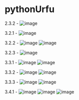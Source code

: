 # pythonUrfu
2.3.2 -  ![image](https://user-images.githubusercontent.com/63664630/205626744-470ffc85-4a63-4b98-9c7a-8ea22aa8af1f.png)

3.2.1 - ![image](https://user-images.githubusercontent.com/63664630/205626793-b4f9bad6-dfed-4f58-8288-b6b5ccc64b05.png)

3.2.2 - ![image](https://user-images.githubusercontent.com/63664630/205626915-e3190070-e3a2-4892-9cd0-0c53fba7c4ed.png)
![image](https://user-images.githubusercontent.com/63664630/205627055-266335d3-200a-4cd2-bd6b-4ae8adb80a0e.png)

3.2.3 - ![image](https://user-images.githubusercontent.com/63664630/206131141-6f2d23f3-7f10-41e5-99ba-8c59e61d2d95.png)

3.3.1 - ![image](https://user-images.githubusercontent.com/63664630/206853011-8de1a9f0-5ee5-4775-9366-bb985a2f6fff.png)
![image](https://user-images.githubusercontent.com/63664630/206853014-ac8bc961-3289-475d-8b53-21ac26ad85d3.png)

3.3.2 - ![image](https://user-images.githubusercontent.com/63664630/207408738-30e7528b-7d85-4892-84c9-435a49a49bbd.png)
![image](https://user-images.githubusercontent.com/63664630/207408869-959904e7-93b6-4b06-a878-64e655f4b35f.png)

3.3.3 - ![image](https://user-images.githubusercontent.com/63664630/208299507-e8430d52-a01a-4ae1-b5ac-05a8f1477d57.png)
![image](https://user-images.githubusercontent.com/63664630/208299511-42f3f00f-693f-4ecb-82f6-2b70b33ff171.png)

3.4.1 - ![image](https://user-images.githubusercontent.com/63664630/208425093-7607fec4-1b3a-4b72-b912-aebc643d0082.png)
![image](https://user-images.githubusercontent.com/63664630/208425121-f542b2c4-fa6f-4f73-ab51-ca5e552d07ab.png)
![image](https://user-images.githubusercontent.com/63664630/208425149-30243276-aeae-4907-98b5-68d003d517be.png)
